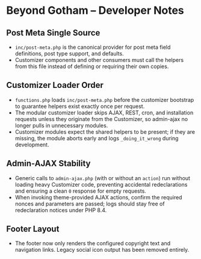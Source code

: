 # Beyond Gotham – Developer Notes

## Post Meta Single Source
- `inc/post-meta.php` is the canonical provider for post meta field definitions, post type support, and defaults.
- Customizer components and other consumers must call the helpers from this file instead of defining or requiring their own copies.

## Customizer Loader Order
- `functions.php` loads `inc/post-meta.php` before the customizer bootstrap to guarantee helpers exist exactly once per request.
- The modular customizer loader skips AJAX, REST, cron, and installation requests unless they originate from the Customizer, so admin-ajax no longer pulls in unnecessary modules.
- Customizer modules expect the shared helpers to be present; if they are missing, the module aborts early and logs `_doing_it_wrong` during development.

## Admin-AJAX Stability
- Generic calls to `admin-ajax.php` (with or without an `action`) run without loading heavy Customizer code, preventing accidental redeclarations and ensuring a clean `0` response for empty requests.
- When invoking theme-provided AJAX actions, confirm the required nonces and parameters are passed; logs should stay free of redeclaration notices under PHP 8.4.

## Footer Layout
- The footer now only renders the configured copyright text and navigation links. Legacy social icon output has been removed entirely.
